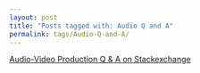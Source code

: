 ```yaml
---
layout: post
title: "Posts tagged with: Audio Q and A"
permalink: tags/Audio-Q-and-A/
---
```

[Audio-Video Production Q & A on Stackexchange](/2011/09/audio-video-production-q-on)

